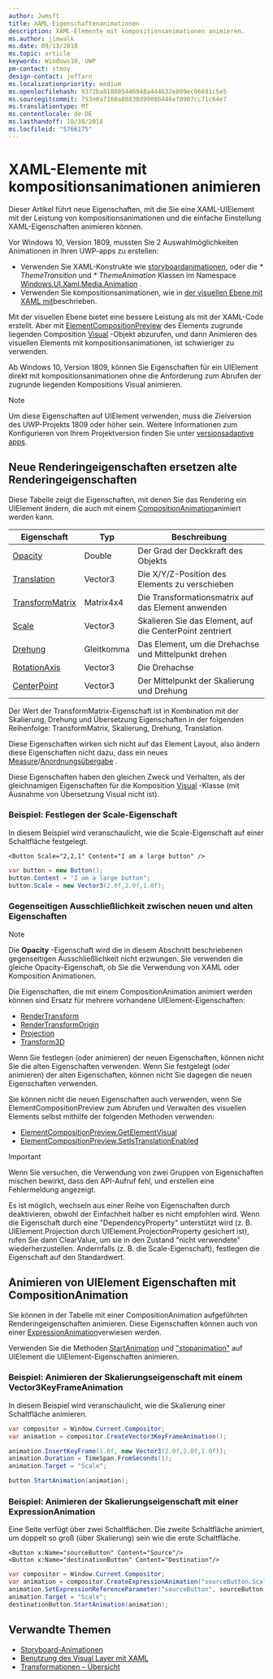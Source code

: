 ```yaml
---
author: Jwmsft
title: XAML-Eigenschaftenanimationen
description: XAML-Elemente mit kompositionsanimationen animieren.
ms.author: jimwalk
ms.date: 09/13/2018
ms.topic: article
keywords: Windows10, UWP
pm-contact: stmoy
design-contact: jeffarn
ms.localizationpriority: medium
ms.openlocfilehash: 9372ba818805446948a444632e809ec06691c5e5
ms.sourcegitcommit: 753e0a7160a88830d9908b446ef0907cc71c64e7
ms.translationtype: MT
ms.contentlocale: de-DE
ms.lasthandoff: 10/30/2018
ms.locfileid: "5766175"
---
```

# <a name="animating-xaml-elements-with-composition-animations"></a>XAML-Elemente mit kompositionsanimationen animieren

Dieser Artikel führt neue Eigenschaften, mit die Sie eine XAML-UIElement mit der Leistung von kompositionsanimationen und die einfache Einstellung XAML-Eigenschaften animieren können.

Vor Windows 10, Version 1809, mussten Sie 2 Auswahlmöglichkeiten Animationen in Ihren UWP-apps zu erstellen:

- Verwenden Sie XAML-Konstrukte wie [storyboardanimationen](storyboarded-animations.md), oder die _* ThemeTransition_ und _* ThemeAnimation_ Klassen im Namespace [Windows.UI.Xaml.Media.Animation](/uwp/api/windows.ui.xaml.media.animation) .
- Verwenden Sie kompositionsanimationen, wie in [der visuellen Ebene mit XAML mit](../../composition/using-the-visual-layer-with-xaml.md)beschrieben.

Mit der visuellen Ebene bietet eine bessere Leistung als mit der XAML-Code erstellt. Aber mit [ElementCompositionPreview](/uwp/api/Windows.UI.Xaml.Hosting.ElementCompositionPreview) des Elements zugrunde liegenden Composition [Visual](/uwp/api/windows.ui.composition.visual) -Objekt abzurufen, und dann Animieren des visuellen Elements mit kompositionsanimationen, ist schwieriger zu verwenden.

Ab Windows 10, Version 1809, können Sie Eigenschaften für ein UIElement direkt mit kompositionsanimationen ohne die Anforderung zum Abrufen der zugrunde liegenden Kompositions Visual animieren.

> [!NOTE]
> Um diese Eigenschaften auf UIElement verwenden, muss die Zielversion des UWP-Projekts 1809 oder höher sein. Weitere Informationen zum Konfigurieren von Ihrem Projektversion finden Sie unter [versionsadaptive apps](../../debug-test-perf/version-adaptive-apps.md).

## <a name="new-rendering-properties-replace-old-rendering-properties"></a>Neue Renderingeigenschaften ersetzen alte Renderingeigenschaften

Diese Tabelle zeigt die Eigenschaften, mit denen Sie das Rendering ein UIElement ändern, die auch mit einem [CompositionAnimation](/uwp/api/windows.ui.composition.compositionanimation)animiert werden kann.

| Eigenschaft | Typ | Beschreibung |
| -- | -- | -- |
| [Opacity](/uwp/api/windows.ui.xaml.uielement.opacity) | Double | Der Grad der Deckkraft des Objekts |
| [Translation](/uwp/api/windows.ui.xaml.uielement.translation) | Vector3 | Die X/Y/Z-Position des Elements zu verschieben |
| [TransformMatrix](/uwp/api/windows.ui.xaml.uielement.transformmatrix) | Matrix4x4 | Die Transformationsmatrix auf das Element anwenden |
| [Scale](/uwp/api/windows.ui.xaml.uielement.scale) | Vector3 | Skalieren Sie das Element, auf die CenterPoint zentriert |
| [Drehung](/uwp/api/windows.ui.xaml.uielement.rotation) | Gleitkomma | Das Element, um die Drehachse und Mittelpunkt drehen |
| [RotationAxis](/uwp/api/windows.ui.xaml.uielement.rotationaxis) | Vector3 | Die Drehachse |
| [CenterPoint](/uwp/api/windows.ui.xaml.uielement.centerpoint) | Vector3 | Der Mittelpunkt der Skalierung und Drehung |

Der Wert der TransformMatrix-Eigenschaft ist in Kombination mit der Skalierung, Drehung und Übersetzung Eigenschaften in der folgenden Reihenfolge: TransformMatrix, Skalierung, Drehung, Translation.

Diese Eigenschaften wirken sich nicht auf das Element Layout, also ändern diese Eigenschaften nicht dazu, dass ein neues [Measure](/uwp/api/windows.ui.xaml.uielement.measure)/[Anordnungsübergabe](/uwp/api/windows.ui.xaml.uielement.arrange) .

Diese Eigenschaften haben den gleichen Zweck und Verhalten, als der gleichnamigen Eigenschaften für die Komposition [Visual](/uwp/api/windows.ui.composition.visual) -Klasse (mit Ausnahme von Übersetzung Visual nicht ist).

### <a name="example-setting-the-scale-property"></a>Beispiel: Festlegen der Scale-Eigenschaft

In diesem Beispiel wird veranschaulicht, wie die Scale-Eigenschaft auf einer Schaltfläche festgelegt.

```xaml
<Button Scale="2,2,1" Content="I am a large button" />
```

```csharp
var button = new Button();
button.Content = "I am a large button";
button.Scale = new Vector3(2.0f,2.0f,1.0f);
```

### <a name="mutual-exclusivity-between-new-and-old-properties"></a>Gegenseitigen Ausschließlichkeit zwischen neuen und alten Eigenschaften

> [!NOTE]
> Die **Opacity** -Eigenschaft wird die in diesem Abschnitt beschriebenen gegenseitigen Ausschließlichkeit nicht erzwungen. Sie verwenden die gleiche Opacity-Eigenschaft, ob Sie die Verwendung von XAML oder Komposition Animationen.

Die Eigenschaften, die mit einem CompositionAnimation animiert werden können sind Ersatz für mehrere vorhandene UIElement-Eigenschaften:

- [RenderTransform](/uwp/api/windows.ui.xaml.uielement.rendertransform)
- [RenderTransformOrigin](/uwp/api/windows.ui.xaml.uielement.rendertransformorigin)
- [Projection](/uwp/api/windows.ui.xaml.uielement.projection)
- [Transform3D](/uwp/api/windows.ui.xaml.uielement.transform3d)

Wenn Sie festlegen (oder animieren) der neuen Eigenschaften, können nicht Sie die alten Eigenschaften verwenden. Wenn Sie festgelegt (oder animieren) der alten Eigenschaften, können nicht Sie dagegen die neuen Eigenschaften verwenden.

Sie können nicht die neuen Eigenschaften auch verwenden, wenn Sie ElementCompositionPreview zum Abrufen und Verwalten des visuellen Elements selbst mithilfe der folgenden Methoden verwenden:

- [ElementCompositionPreview.GetElementVisual](/uwp/api/windows.ui.xaml.hosting.elementcompositionpreview.getelementvisual)
- [ElementCompositionPreview.SetIsTranslationEnabled](/uwp/api/windows.ui.xaml.hosting.elementcompositionpreview.setistranslationenabled)

> [!IMPORTANT]
> Wenn Sie versuchen, die Verwendung von zwei Gruppen von Eigenschaften mischen bewirkt, dass den API-Aufruf fehl, und erstellen eine Fehlermeldung angezeigt.

Es ist möglich, wechseln aus einer Reihe von Eigenschaften durch deaktivieren, obwohl der Einfachheit halber es nicht empfohlen wird. Wenn die Eigenschaft durch eine "DependencyProperty" unterstützt wird (z. B. UIElement.Projection durch UIElement.ProjectionProperty gesichert ist), rufen Sie dann ClearValue, um sie in den Zustand "nicht verwendete" wiederherzustellen. Andernfalls (z. B. die Scale-Eigenschaft), festlegen die Eigenschaft auf den Standardwert.

## <a name="animating-uielement-properties-with-compositionanimation"></a>Animieren von UIElement Eigenschaften mit CompositionAnimation

Sie können in der Tabelle mit einer CompositionAnimation aufgeführten Renderingeigenschaften animieren. Diese Eigenschaften können auch von einer [ExpressionAnimation](/uwp/api/windows.ui.composition.expressionanimation)verwiesen werden.

Verwenden Sie die Methoden [StartAnimation](/uwp/api/windows.ui.xaml.uielement.startanimation) und ["stopanimation"](/uwp/api/windows.ui.xaml.uielement.stopanimation) auf UIElement die UIElement-Eigenschaften animieren.

### <a name="example-animating-the-scale-property-with-a-vector3keyframeanimation"></a>Beispiel: Animieren der Skalierungseigenschaft mit einem Vector3KeyFrameAnimation

In diesem Beispiel wird veranschaulicht, wie die Skalierung einer Schaltfläche animieren.

```csharp
var compositor = Window.Current.Compositor;
var animation = compositor.CreateVector3KeyFrameAnimation();

animation.InsertKeyFrame(1.0f, new Vector3(2.0f,2.0f,1.0f));
animation.Duration = TimeSpan.FromSeconds(1);
animation.Target = "Scale";

button.StartAnimation(animation);
```

### <a name="example-animating-the-scale-property-with-an-expressionanimation"></a>Beispiel: Animieren der Skalierungseigenschaft mit einer ExpressionAnimation

Eine Seite verfügt über zwei Schaltflächen. Die zweite Schaltfläche animiert, um doppelt so groß (über Skalierung) sein wie die erste Schaltfläche.

```xaml
<Button x:Name="sourceButton" Content="Source"/>
<Button x:Name="destinationButton" Content="Destination"/>
```

```csharp
var compositor = Window.Current.Compositor;
var animation = compositor.CreateExpressionAnimation("sourceButton.Scale*2");
animation.SetExpressionReferenceParameter("sourceButton", sourceButton);
animation.Target = "Scale";
destinationButton.StartAnimation(animation);
```

## <a name="related-topics"></a>Verwandte Themen

- [Storyboard-Animationen](storyboarded-animations.md)
- [Benutzung des Visual Layer mit XAML](../../composition/using-the-visual-layer-with-xaml.md)
- [Transformationen – Übersicht](../layout/transforms.md)